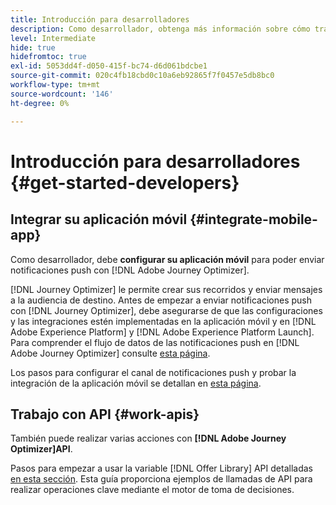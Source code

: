 ```yaml
---
title: Introducción para desarrolladores
description: Como desarrollador, obtenga más información sobre cómo trabajar con Journey Optimizer
level: Intermediate
hide: true
hidefromtoc: true
exl-id: 5053dd4f-d050-415f-bc74-d6d061bdcbe1
source-git-commit: 020c4fb18cbd0c10a6eb92865f7f0457e5db8bc0
workflow-type: tm+mt
source-wordcount: '146'
ht-degree: 0%

---
```


# Introducción para desarrolladores {#get-started-developers}

## Integrar su aplicación móvil {#integrate-mobile-app}

Como desarrollador, debe **configurar su aplicación móvil** para poder enviar notificaciones push con [!DNL Adobe Journey Optimizer].

[!DNL Journey Optimizer] le permite crear sus recorridos y enviar mensajes a la audiencia de destino. Antes de empezar a enviar notificaciones push con [!DNL Journey Optimizer], debe asegurarse de que las configuraciones y las integraciones estén implementadas en la aplicación móvil y en [!DNL Adobe Experience Platform] y [!DNL Adobe Experience Platform Launch]. Para comprender el flujo de datos de las notificaciones push en [!DNL Adobe Journey Optimizer] consulte [esta página](../../push/push-gs.md).

Los pasos para configurar el canal de notificaciones push y probar la integración de la aplicación móvil se detallan en [esta página](../../push/push-configuration.md).

## Trabajo con API {#work-apis}

También puede realizar varias acciones con **[!DNL Adobe Journey Optimizer]API**.

Pasos para empezar a usar la variable [!DNL Offer Library] API detalladas [en esta sección](../../offers/api-reference/getting-started.md). Esta guía proporciona ejemplos de llamadas de API para realizar operaciones clave mediante el motor de toma de decisiones.
